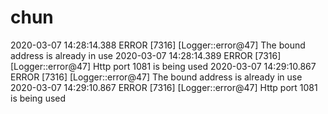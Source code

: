 # chun
2020-03-07 14:28:14.388 ERROR [7316] [Logger::error@47] The bound address is already in use 2020-03-07 14:28:14.389 ERROR [7316] [Logger::error@47] Http port 1081 is being used 2020-03-07 14:29:10.867 ERROR [7316] [Logger::error@47] The bound address is already in use 2020-03-07 14:29:10.867 ERROR [7316] [Logger::error@47] Http port 1081 is being used
